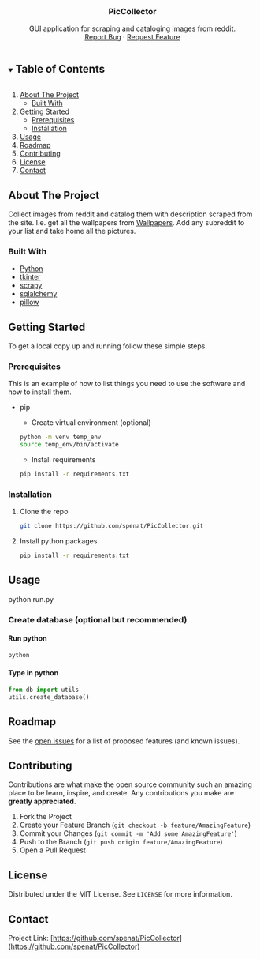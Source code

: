 
<br />
<p align="center">

  <h3 align="center">PicCollector</h3>

  <p align="center">
    GUI application for scraping and cataloging images from reddit.
    <br />
    <a href="https://github.com/spenat/PicCollector/issues">Report Bug</a>
    ·
    <a href="https://github.com/spenat/PicCollector/issues">Request Feature</a>
  </p>
</p>



<!-- TABLE OF CONTENTS -->
<details open="open">
  <summary><h2 style="display: inline-block">Table of Contents</h2></summary>
  <ol>
    <li>
      <a href="#about-the-project">About The Project</a>
      <ul>
        <li><a href="#built-with">Built With</a></li>
      </ul>
    </li>
    <li>
      <a href="#getting-started">Getting Started</a>
      <ul>
        <li><a href="#prerequisites">Prerequisites</a></li>
        <li><a href="#installation">Installation</a></li>
      </ul>
    </li>
    <li><a href="#usage">Usage</a></li>
    <li><a href="#roadmap">Roadmap</a></li>
    <li><a href="#contributing">Contributing</a></li>
    <li><a href="#license">License</a></li>
    <li><a href="#contact">Contact</a></li>
  </ol>
</details>


## About The Project

Collect images from reddit and catalog them with description scraped from the site.
I.e. get all the wallpapers from [Wallpapers](http://reddit.com/r/wallpapers).
Add any subreddit to your list and take home all the pictures.


### Built With

* [Python](https://www.python.org/)
* [tkinter](https://docs.python.org/3/library/tkinter.html)
* [scrapy](https://scrapy.org/)
* [sqlalchemy](https://www.sqlalchemy.org/)
* [pillow](https://python-pillow.org/)



<!-- GETTING STARTED -->
## Getting Started

To get a local copy up and running follow these simple steps.

### Prerequisites

This is an example of how to list things you need to use the software and how to install them.

* pip
  * Create virtual environment (optional)
  ```sh
  python -m venv temp_env
  source temp_env/bin/activate
  ```

  * Install requirements
  ```sh
  pip install -r requirements.txt
  ```

### Installation

1. Clone the repo
   ```sh
   git clone https://github.com/spenat/PicCollector.git
   ```
2. Install python packages
   ```sh
   pip install -r requirements.txt
   ```



## Usage

python run.py


### Create database (optional but recommended)


#### Run python

   ```sh
   python
   ```

#### Type in python

   ```python
   from db import utils
   utils.create_database()
   ```

## Roadmap

See the [open issues](https://github.com/spenat/PicCollector/issues) for a list of proposed features (and known issues).



<!-- CONTRIBUTING -->
## Contributing

Contributions are what make the open source community such an amazing place to be learn, inspire, and create. Any contributions you make are **greatly appreciated**.

1. Fork the Project
2. Create your Feature Branch (`git checkout -b feature/AmazingFeature`)
3. Commit your Changes (`git commit -m 'Add some AmazingFeature'`)
4. Push to the Branch (`git push origin feature/AmazingFeature`)
5. Open a Pull Request



<!-- LICENSE -->
## License

Distributed under the MIT License. See `LICENSE` for more information.


## Contact

Project Link: [https://github.com/spenat/PicCollector](https://github.com/spenat/PicCollector)



[contributors-shield]: https://img.shields.io/github/contributors/spenat/repo.svg?style=for-the-badge
[contributors-url]: https://github.com/spenat/repo/graphs/contributors
[forks-shield]: https://img.shields.io/github/forks/spenat/repo.svg?style=for-the-badge
[forks-url]: https://github.com/spenat/repo/network/members
[stars-shield]: https://img.shields.io/github/stars/spenat/repo.svg?style=for-the-badge
[stars-url]: https://github.com/spenat/repo/stargazers
[issues-shield]: https://img.shields.io/github/issues/spenat/repo.svg?style=for-the-badge
[issues-url]: https://github.com/spenat/repo/issues
[license-shield]: https://img.shields.io/github/license/spenat/repo.svg?style=for-the-badge
[license-url]: https://github.com/spenat/repo/blob/master/LICENSE.txt
[linkedin-shield]: https://img.shields.io/badge/-LinkedIn-black.svg?style=for-the-badge&logo=linkedin&colorB=555
